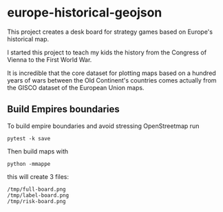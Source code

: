 # europe-historical-geojson

This project creates a desk board for strategy games
based on Europe's historical map.

I started this project to teach my kids the history
from the Congress of Vienna to the First World War.

It is incredible that the core dataset for plotting
maps based on a hundred years of wars between the Old
Continent's countries comes actually from the GISCO
dataset of the European Union maps.

## Build Empires boundaries

To build empire boundaries and avoid stressing OpenStreetmap
run

```
pytest -k save
```

Then build maps with

```
python -mmappe
```

this will create 3 files:

```
/tmp/full-board.png
/tmp/label-board.png
/tmp/risk-board.png
```
